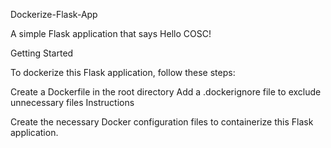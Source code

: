 Dockerize-Flask-App

A simple Flask application that says Hello COSC!

Getting Started

To dockerize this Flask application, follow these steps:

Create a Dockerfile in the root directory
Add a .dockerignore file to exclude unnecessary files
Instructions

Create the necessary Docker configuration files to containerize this Flask application.
